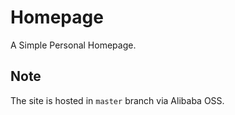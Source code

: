 # Homepage
A Simple Personal Homepage.

## Note
The site is hosted in `master` branch via Alibaba OSS.
